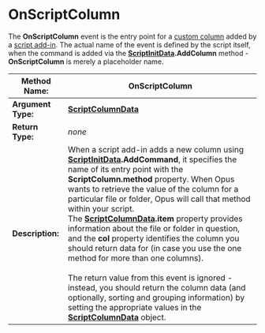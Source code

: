 # OnScriptColumn

The **OnScriptColumn** event is the entry point for a [custom column](/Manual/scripting/example_scripts/adding_a_new_column.md) added by a [script add-in](/Manual/scripting/script_add-ins/RAEDME.md). The actual name of the event is defined by the script itself, when the command is added via the **[ScriptInitData](../scripting_objects/scriptinitdata.md).AddColumn** method - **OnScriptColumn** is merely a placeholder name.

| **Method Name:** | OnScriptColumn |
| --- | --- |
| **Argument Type:** | **[ScriptColumnData](../scripting_objects/scriptcolumndata.md)** |
| **Return Type:** | *none* |
| **Description:** | When a script add-in adds a new column using **[ScriptInitData](../scripting_objects/scriptinitdata.md).AddCommand**, it specifies the name of its entry point with the **ScriptColumn.method** property. When Opus wants to retrieve the value of the column for a particular file or folder, Opus will call that method within your script.  <br />The **[ScriptColumnData](../scripting_objects/scriptcolumndata.md).item** property provides information about the file or folder in question, and the **col** property identifies the column you should return data for (in case you use the one method for more than one columns).<br /><br />The return value from this event is ignored - instead, you should return the column data (and optionally, sorting and grouping information) by setting the appropriate values in the **[ScriptColumnData](../scripting_objects/scriptcolumndata.md)** object. |

